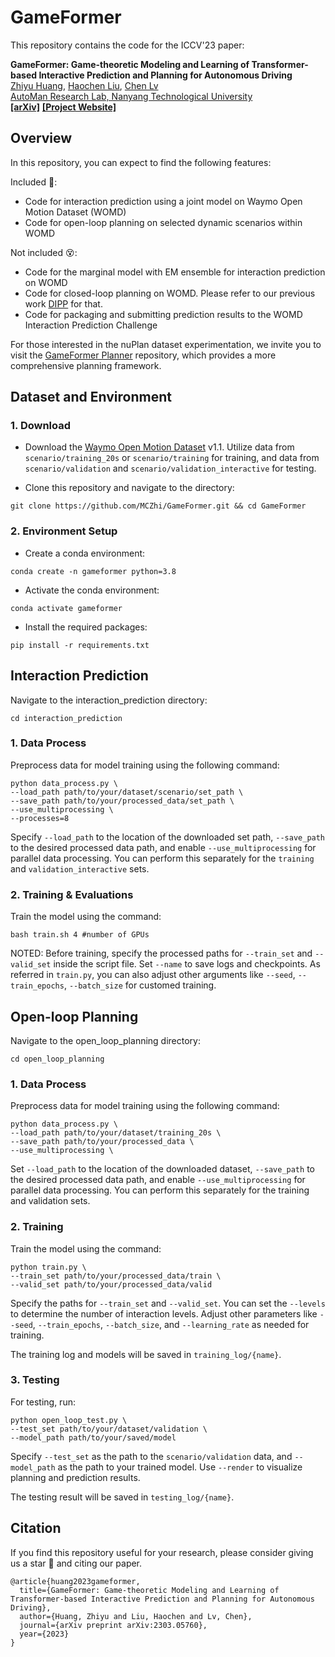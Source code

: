 # GameFormer

This repository contains the code for the ICCV'23 paper:

**GameFormer: Game-theoretic Modeling and Learning of Transformer-based Interactive Prediction and Planning for Autonomous Driving**
<br> [Zhiyu Huang](https://mczhi.github.io/), [Haochen Liu](https://scholar.google.com/citations?user=iizqKUsAAAAJ&hl=en), [Chen Lv](https://scholar.google.com/citations?user=UKVs2CEAAAAJ&hl=en) 
<br> [AutoMan Research Lab, Nanyang Technological University](https://lvchen.wixsite.com/automan)
<br> **[[arXiv]](https://arxiv.org/abs/2303.05760)**&nbsp;**[[Project Website]](https://mczhi.github.io/GameFormer/)**

## Overview
In this repository, you can expect to find the following features:

Included 🤟:
* Code for interaction prediction using a joint model on Waymo Open Motion Dataset (WOMD)
* Code for open-loop planning on selected dynamic scenarios within WOMD

Not included 😵:
* Code for the marginal model with EM ensemble for interaction prediction on WOMD
* Code for closed-loop planning on WOMD. Please refer to our previous work [DIPP](https://github.com/MCZhi/DIPP) for that.
* Code for packaging and submitting prediction results to the WOMD Interaction Prediction Challenge

For those interested in the nuPlan dataset experimentation, we invite you to visit the [GameFormer Planner](https://github.com/MCZhi/GameFormer-Planner) repository, which provides a more comprehensive planning framework.

## Dataset and Environment
### 1. Download
- Download the [Waymo Open Motion Dataset](https://waymo.com/open/download/) v1.1. Utilize data from ```scenario/training_20s``` or ```scenario/training``` for training, and data from ```scenario/validation``` and ```scenario/validation_interactive``` for testing.

- Clone this repository and navigate to the directory:
```
git clone https://github.com/MCZhi/GameFormer.git && cd GameFormer
```

### 2. Environment Setup
- Create a conda environment:
```
conda create -n gameformer python=3.8
```

- Activate the conda environment:
```
conda activate gameformer
```

- Install the required packages:
```
pip install -r requirements.txt
```

## Interaction Prediction
Navigate to the interaction_prediction directory:
```
cd interaction_prediction
```
### 1. Data Process
Preprocess data for model training using the following command:
```
python data_process.py \
--load_path path/to/your/dataset/scenario/set_path \
--save_path path/to/your/processed_data/set_path \
--use_multiprocessing \
--processes=8
```

Specify ```--load_path``` to the location of the downloaded set path, ```--save_path``` to the desired processed data path, and enable ```--use_multiprocessing``` for parallel data processing. You can perform this separately for the ```training``` and ```validation_interactive``` sets.

### 2. Training & Evaluations
Train the model using the command:
```
bash train.sh 4 #number of GPUs
```
NOTED: Before training, specify the processed paths for ```--train_set``` and ```--valid_set``` inside the script file. 
Set ```--name``` to save logs and checkpoints. As referred in ```train.py```, you can also adjust other arguments like ```--seed```, ```--train_epochs```, ```--batch_size``` for customed training.

## Open-loop Planning 
Navigate to the open_loop_planning directory:
```
cd open_loop_planning
```
### 1. Data Process
Preprocess data for model training using the following command:
```
python data_process.py \
--load_path path/to/your/dataset/training_20s \
--save_path path/to/your/processed_data \
--use_multiprocessing \
```

Set ```--load_path``` to the location of the downloaded dataset, ```--save_path``` to the desired processed data path, and enable ```--use_multiprocessing``` for parallel data processing. You can perform this separately for the training and validation sets.

### 2. Training
Train the model using the command:
```
python train.py \
--train_set path/to/your/processed_data/train \
--valid_set path/to/your/processed_data/valid
```

Specify the paths for ```--train_set``` and ```--valid_set```. You can set the ```--levels``` to determine the number of interaction levels. Adjust other parameters like ```--seed```, ```--train_epochs```, ```--batch_size```, and ```--learning_rate``` as needed for training.

The training log and models will be saved in ```training_log/{name}```.

### 3. Testing
For testing, run:
```
python open_loop_test.py \
--test_set path/to/your/dataset/validation \
--model_path path/to/your/saved/model
```

Specify ```--test_set``` as the path to the ```scenario/validation``` data, and ```--model_path``` as the path to your trained model. Use ```--render``` to visualize planning and prediction results.

The testing result will be saved in ```testing_log/{name}```.

## Citation
If you find this repository useful for your research, please consider giving us a star &#127775; and citing our paper.

```angular2html
@article{huang2023gameformer,
  title={GameFormer: Game-theoretic Modeling and Learning of Transformer-based Interactive Prediction and Planning for Autonomous Driving},
  author={Huang, Zhiyu and Liu, Haochen and Lv, Chen},
  journal={arXiv preprint arXiv:2303.05760},
  year={2023}
}
```
